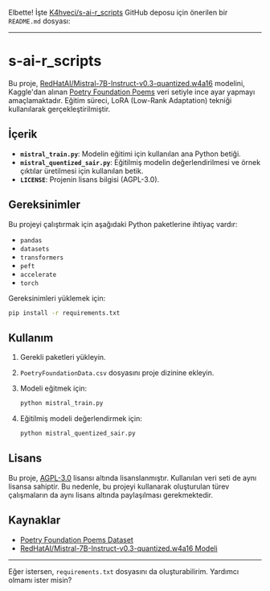 Elbette! İşte [K4hveci/s-ai-r\_scripts](https://github.com/K4hveci/s-ai-r_scripts) GitHub deposu için önerilen bir `README.md` dosyası:

---

# s-ai-r\_scripts

Bu proje, [RedHatAI/Mistral-7B-Instruct-v0.3-quantized.w4a16](https://huggingface.co/RedHatAI/Mistral-7B-Instruct-v0.3-quantized.w4a16) modelini, Kaggle'dan alınan [Poetry Foundation Poems](https://www.kaggle.com/datasets/tarunpaparaju/poetry-foundation-poems) veri setiyle ince ayar yapmayı amaçlamaktadır. Eğitim süreci, LoRA (Low-Rank Adaptation) tekniği kullanılarak gerçekleştirilmiştir.

## İçerik

* **`mistral_train.py`**: Modelin eğitimi için kullanılan ana Python betiği.
* **`mistral_quentized_sair.py`**: Eğitilmiş modelin değerlendirilmesi ve örnek çıktılar üretilmesi için kullanılan betik.
* **`LICENSE`**: Projenin lisans bilgisi (AGPL-3.0).

## Gereksinimler

Bu projeyi çalıştırmak için aşağıdaki Python paketlerine ihtiyaç vardır:

* `pandas`
* `datasets`
* `transformers`
* `peft`
* `accelerate`
* `torch`

Gereksinimleri yüklemek için:

```bash
pip install -r requirements.txt
```

## Kullanım

1. Gerekli paketleri yükleyin.

2. `PoetryFoundationData.csv` dosyasını proje dizinine ekleyin.

3. Modeli eğitmek için:

   ```bash
   python mistral_train.py
   ```

4. Eğitilmiş modeli değerlendirmek için:

   ```bash
   python mistral_quentized_sair.py
   ```

## Lisans

Bu proje, [AGPL-3.0](https://www.gnu.org/licenses/agpl-3.0.html) lisansı altında lisanslanmıştır. Kullanılan veri seti de aynı lisansa sahiptir. Bu nedenle, bu projeyi kullanarak oluşturulan türev çalışmaların da aynı lisans altında paylaşılması gerekmektedir.

## Kaynaklar

* [Poetry Foundation Poems Dataset](https://www.kaggle.com/datasets/tarunpaparaju/poetry-foundation-poems)
* [RedHatAI/Mistral-7B-Instruct-v0.3-quantized.w4a16 Modeli](https://huggingface.co/RedHatAI/Mistral-7B-Instruct-v0.3-quantized.w4a16)

---

Eğer istersen, `requirements.txt` dosyasını da oluşturabilirim. Yardımcı olmamı ister misin?
